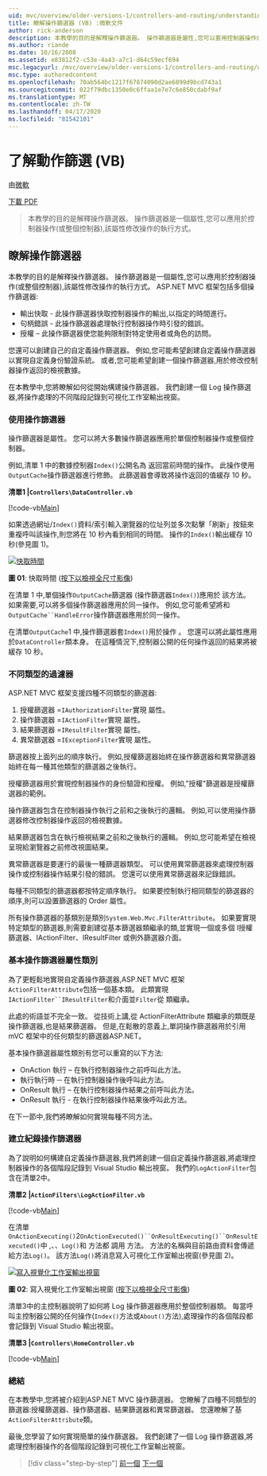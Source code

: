 ```yaml
---
uid: mvc/overview/older-versions-1/controllers-and-routing/understanding-action-filters-vb
title: 瞭解操作篩選器 (VB) :微軟文件
author: rick-anderson
description: 本教學的目的是解釋操作篩選器。 操作篩選器是屬性,您可以套用控制器操作或整個控制器...
ms.author: riande
ms.date: 10/16/2008
ms.assetid: e83812f2-c53e-4a43-a7c1-d64c59ecf694
msc.legacyurl: /mvc/overview/older-versions-1/controllers-and-routing/understanding-action-filters-vb
msc.type: authoredcontent
ms.openlocfilehash: 70ab564bc1217f67874090d2ae6899d9bcd743a1
ms.sourcegitcommit: 022f79dbc1350e0c6ffaa1e7e7c6e850cdabf9af
ms.translationtype: MT
ms.contentlocale: zh-TW
ms.lasthandoff: 04/17/2020
ms.locfileid: "81542101"
---
```

# <a name="understanding-action-filters-vb"></a>了解動作篩選 (VB)

由[微軟](https://github.com/microsoft)

[下載 PDF](https://download.microsoft.com/download/e/f/3/ef3f2ff6-7424-48f7-bdaa-180ef64c3490/ASPNET_MVC_Tutorial_14_VB.pdf)

> 本教學的目的是解釋操作篩選器。 操作篩選器是一個屬性,您可以應用於控制器操作(或整個控制器),該屬性修改操作的執行方式。

## <a name="understanding-action-filters"></a>瞭解操作篩選器

本教學的目的是解釋操作篩選器。 操作篩選器是一個屬性,您可以應用於控制器操作(或整個控制器),該屬性修改操作的執行方式。 ASP.NET MVC 框架包括多個操作篩選器:

- 輸出快取 - 此操作篩選器快取控制器操作的輸出,以指定的時間進行。
- 句柄錯誤 - 此操作篩選器處理執行控制器操作時引發的錯誤。
- 授權 – 此操作篩選器使您能夠限制對特定使用者或角色的訪問。

您還可以創建自己的自定義操作篩選器。 例如,您可能希望創建自定義操作篩選器以實現自定義身份驗證系統。 或者,您可能希望創建一個操作篩選器,用於修改控制器操作返回的檢視數據。

在本教學中,您將瞭解如何從開始構建操作篩選器。 我們創建一個 Log 操作篩選器,將操作處理的不同階段記錄到可視化工作室輸出視窗。

### <a name="using-an-action-filter"></a>使用操作篩選器

操作篩選器是屬性。 您可以將大多數操作篩選器應用於單個控制器操作或整個控制器。

例如,清單 1 中的數據控制器`Index()`公開名為 返回當前時間的操作。 此操作使用`OutputCache`操作篩選器進行修飾。 此篩選器會導致將操作返回的值緩存 10 秒。

**清單1 |`Controllers\DataController.vb`**

[!code-vb[Main](understanding-action-filters-vb/samples/sample1.vb)]

如果透過網址/`Index()`資料/索引輸入瀏覽器的位址列並多次點擊「刷新」按鈕來重複呼叫該操作,則您將在 10 秒內看到相同的時間。 操作的`Index()`輸出緩存 10 秒(參見圖 1)。

[![快取時間](understanding-action-filters-vb/_static/image2.png)](understanding-action-filters-vb/_static/image1.png)

**圖 01**: 快取時間 ([按下以檢視全尺寸影像](understanding-action-filters-vb/_static/image3.png))

在清單 1 中,單個操作`OutputCache`篩選器 (操作篩選器`Index()`)應用於 該方法。 如果需要,可以將多個操作篩選器應用於同一操作。 例如,您可能希望將和`OutputCache``HandleError`操作篩選器應用於同一操作。

在清單`OutputCache`1 中,操作篩選器套`Index()`用於操作 。 您還可以將此屬性應用於`DataController`類本身。 在這種情況下,控制器公開的任何操作返回的結果將被緩存 10 秒。

### <a name="the-different-types-of-filters"></a>不同類型的過濾器

ASP.NET MVC 框架支援四種不同類型的篩選器:

1. 授權篩選器 =`IAuthorizationFilter`實現 屬性。
2. 操作篩選器 =`IActionFilter`實現 屬性。
3. 結果篩選器 =`IResultFilter`實現 屬性。
4. 異常篩選器 =`IExceptionFilter`實現 屬性。

篩選器按上面列出的順序執行。 例如,授權篩選器始終在操作篩選器和異常篩選器始終在每一種其他類型的篩選器之後執行。

授權篩選器用於實現控制器操作的身份驗證和授權。 例如,"授權"篩選器是授權篩選器的範例。

操作篩選器包含在控制器操作執行之前和之後執行的邏輯。 例如,可以使用操作篩選器修改控制器操作返回的檢視數據。

結果篩選器包含在執行檢視結果之前和之後執行的邏輯。 例如,您可能希望在檢視呈現給瀏覽器之前修改視圖結果。

異常篩選器是要運行的最後一種篩選器類型。 可以使用異常篩選器來處理控制器操作或控制器操作結果引發的錯誤。 您還可以使用異常篩選器來記錄錯誤。

每種不同類型的篩選器都按特定順序執行。 如果要控制執行相同類型的篩選器的順序,則可以設置篩選器的 Order 屬性。

所有操作篩選器的基類別是類別`System.Web.Mvc.FilterAttribute`。 如果要實現特定類型的篩選器,則需要創建從基本篩選器類繼承的類,並實現一個或多個 I授權篩選器、IActionFilter、IResultFilter 或例外篩選器介面。

### <a name="the-base-actionfilterattribute-class"></a>基本操作篩選器屬性類別

為了更輕鬆地實現自定義操作篩選器,ASP.NET MVC 框架`ActionFilterAttribute`包括一個基本類。 此類實現`IActionFilter``IResultFilter`和介面並`Filter`從 類繼承。

此處的術語並不完全一致。 從技術上講,從 ActionFilterAttribute 類繼承的類既是操作篩選器,也是結果篩選器。 但是,在鬆散的意義上,單詞操作篩選器用於引用 mVC 框架中的任何類型的篩選器ASP.NET。

基本操作篩選器屬性類別有您可以重寫的以下方法:

- OnAction 執行 – 在執行控制器操作之前呼叫此方法。
- 執行執行時 ─ 在執行控制器操作後呼叫此方法。
- OnResult 執行 – 在執行控制器操作結果之前呼叫此方法。
- OnResult 執行 - 在執行控制器操作結果後呼叫此方法。

在下一節中,我們將瞭解如何實現每種不同方法。

### <a name="creating-a-log-action-filter"></a>建立紀錄操作篩選器

為了說明如何構建自定義操作篩選器,我們將創建一個自定義操作篩選器,將處理控制器操作的各個階段記錄到 Visual Studio 輸出視窗。 我們的`LogActionFilter`包含在清單2中。

**清單2 |`ActionFilters\LogActionFilter.vb`**

[!code-vb[Main](understanding-action-filters-vb/samples/sample2.vb)]

在清單`OnActionExecuting()`2`OnActionExecuted()``OnResultExecuting()``OnResultExecuted()`中 ,、、`Log()`和 方法都 調用 方法。 方法的名稱與目前路由資料會傳遞給方法`Log()`。 該方法`Log()`將消息寫入可視化工作室輸出視窗(參見圖 2)。

[![寫入視覺化工作室輸出視窗](understanding-action-filters-vb/_static/image5.png)](understanding-action-filters-vb/_static/image4.png)

**圖 02**: 寫入視覺化工作室輸出視窗 ([按下以檢視全尺寸影像](understanding-action-filters-vb/_static/image6.png))

清單3中的主控制器說明了如何將 Log 操作篩選器應用於整個控制器類。 每當呼叫主控制器公開的任何操作(`Index()`方法或`About()`方法),處理操作的各個階段都會記錄到 Visual Studio 輸出視窗。

**清單3 |`Controllers\HomeController.vb`**

[!code-vb[Main](understanding-action-filters-vb/samples/sample3.vb)]

### <a name="summary"></a>總結

在本教學中,您將被介紹到ASP.NET MVC 操作篩選器。 您瞭解了四種不同類型的篩選器:授權篩選器、操作篩選器、結果篩選器和異常篩選器。 您還瞭解了基`ActionFilterAttribute`類。

最後,您學習了如何實現簡單的操作篩選器。 我們創建了一個 Log 操作篩選器,將處理控制器操作的各個階段記錄到可視化工作室輸出視窗。

> [!div class="step-by-step"]
> [前一個](asp-net-mvc-routing-overview-vb.md)
> [下一個](improving-performance-with-output-caching-vb.md)
